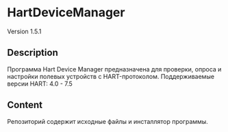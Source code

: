 # HartDeviceManager
Version 1.5.1
## Description
Программа Hart Device Manager предназначена для проверки, опроса и настройки полевых устройств с HART-протоколом.
Поддерживаемые версии HART: 4.0 - 7.5
## Content
Репозиторий содержит исходные файлы и инсталлятор программы.
